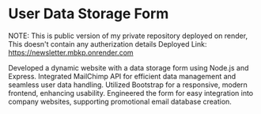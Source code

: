 # User Data Storage Form
NOTE: This is public version of my private repository deployed on render, This doesn't contain any autherization details
Deployed Link: https://newsletter.mbkp.onrender.com

Developed a dynamic website with a data storage form using Node.js and Express. Integrated MailChimp API for efficient data management and seamless user data handling. Utilized Bootstrap for a responsive, modern frontend, enhancing usability. Engineered the form for easy integration into company websites, supporting promotional email database creation.
